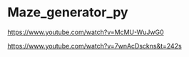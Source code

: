# Maze_generator_py


https://www.youtube.com/watch?v=McMU-WuJwG0

https://www.youtube.com/watch?v=7wnAcDsckns&t=242s
